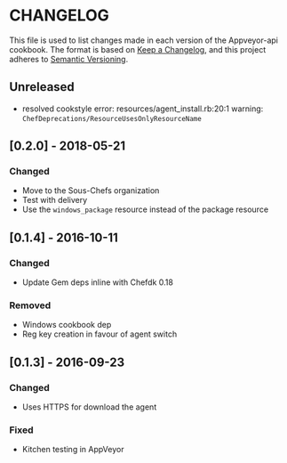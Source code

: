 # CHANGELOG

This file is used to list changes made in each version of the Appveyor-api cookbook.
The format is based on [Keep a Changelog](https://keepachangelog.com/en/1.0.0/),
and this project adheres to [Semantic Versioning](https://semver.org/spec/v2.0.0.html).

## Unreleased

- resolved cookstyle error: resources/agent_install.rb:20:1 warning: `ChefDeprecations/ResourceUsesOnlyResourceName`

## [0.2.0] - 2018-05-21
### Changed
- Move to the Sous-Chefs organization
- Test with delivery
- Use the `windows_package` resource instead of the package resource

## [0.1.4] - 2016-10-11
### Changed
- Update Gem deps inline with Chefdk 0.18
### Removed
- Windows cookbook dep
- Reg key creation in favour of agent switch

## [0.1.3] - 2016-09-23
### Changed
- Uses HTTPS for download the agent
### Fixed
- Kitchen testing in AppVeyor
